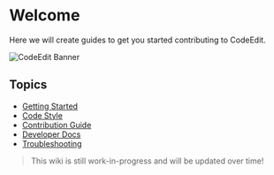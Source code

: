 # Welcome

Here we will create guides to get you started contributing to CodeEdit.

![CodeEdit Banner](https://user-images.githubusercontent.com/806104/157921972-022b758f-eb9d-4436-881a-d94c883d5685.png)

## Topics

* [Getting Started](./Getting-Started)
* [Code Style](./Code-Style)
* [Contribution Guide](https://github.com/CodeEditApp/CodeEdit/blob/main/CONTRIBUTING.md)
* [Developer Docs](.Developer-Docs)
* [Troubleshooting](./Troubleshooting)

> This wiki is still work-in-progress and will be updated over time!
